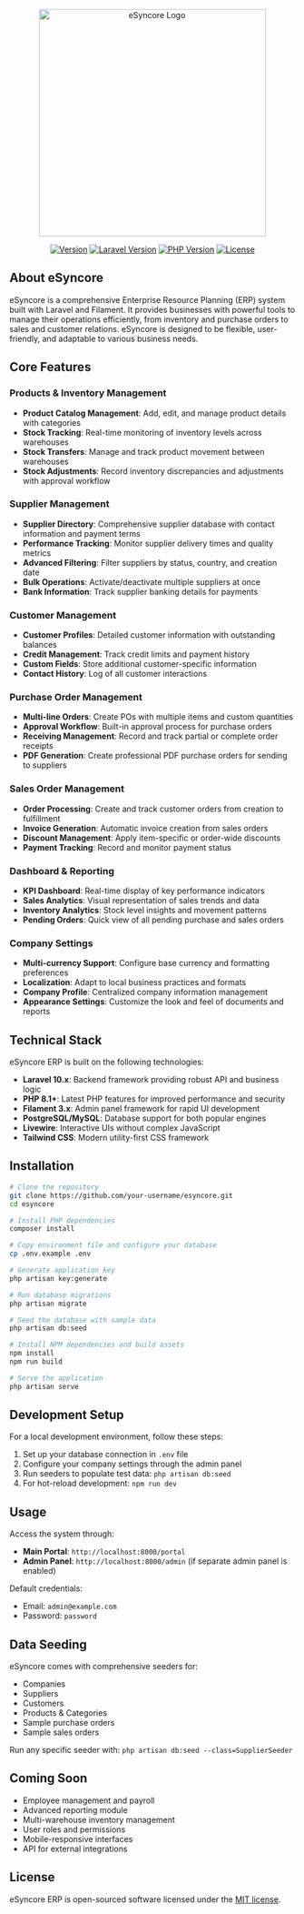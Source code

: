 <p align="center"><img src="https://img.shields.io/badge/eSyncore-ERP%20System-blue" width="400" alt="eSyncore Logo"></p>

<p align="center">
<a href="#"><img src="https://img.shields.io/badge/Version-1.0.0-blue" alt="Version"></a>
<a href="#"><img src="https://img.shields.io/badge/Laravel-10.x-red" alt="Laravel Version"></a>
<a href="#"><img src="https://img.shields.io/badge/PHP-8.1+-green" alt="PHP Version"></a>
<a href="#"><img src="https://img.shields.io/badge/License-MIT-yellow" alt="License"></a>
</p>

## About eSyncore

eSyncore is a comprehensive Enterprise Resource Planning (ERP) system built with Laravel and Filament. It provides businesses with powerful tools to manage their operations efficiently, from inventory and purchase orders to sales and customer relations. eSyncore is designed to be flexible, user-friendly, and adaptable to various business needs.

## Core Features

### Products & Inventory Management
- **Product Catalog Management**: Add, edit, and manage product details with categories
- **Stock Tracking**: Real-time monitoring of inventory levels across warehouses
- **Stock Transfers**: Manage and track product movement between warehouses
- **Stock Adjustments**: Record inventory discrepancies and adjustments with approval workflow

### Supplier Management
- **Supplier Directory**: Comprehensive supplier database with contact information and payment terms
- **Performance Tracking**: Monitor supplier delivery times and quality metrics
- **Advanced Filtering**: Filter suppliers by status, country, and creation date
- **Bulk Operations**: Activate/deactivate multiple suppliers at once
- **Bank Information**: Track supplier banking details for payments

### Customer Management
- **Customer Profiles**: Detailed customer information with outstanding balances
- **Credit Management**: Track credit limits and payment history
- **Custom Fields**: Store additional customer-specific information
- **Contact History**: Log of all customer interactions

### Purchase Order Management
- **Multi-line Orders**: Create POs with multiple items and custom quantities
- **Approval Workflow**: Built-in approval process for purchase orders
- **Receiving Management**: Record and track partial or complete order receipts
- **PDF Generation**: Create professional PDF purchase orders for sending to suppliers

### Sales Order Management
- **Order Processing**: Create and track customer orders from creation to fulfillment
- **Invoice Generation**: Automatic invoice creation from sales orders
- **Discount Management**: Apply item-specific or order-wide discounts
- **Payment Tracking**: Record and monitor payment status

### Dashboard & Reporting
- **KPI Dashboard**: Real-time display of key performance indicators
- **Sales Analytics**: Visual representation of sales trends and data
- **Inventory Analytics**: Stock level insights and movement patterns
- **Pending Orders**: Quick view of all pending purchase and sales orders

### Company Settings
- **Multi-currency Support**: Configure base currency and formatting preferences
- **Localization**: Adapt to local business practices and formats
- **Company Profile**: Centralized company information management
- **Appearance Settings**: Customize the look and feel of documents and reports

## Technical Stack

eSyncore ERP is built on the following technologies:

- **Laravel 10.x**: Backend framework providing robust API and business logic
- **PHP 8.1+**: Latest PHP features for improved performance and security
- **Filament 3.x**: Admin panel framework for rapid UI development
- **PostgreSQL/MySQL**: Database support for both popular engines
- **Livewire**: Interactive UIs without complex JavaScript
- **Tailwind CSS**: Modern utility-first CSS framework

## Installation

```bash
# Clone the repository
git clone https://github.com/your-username/esyncore.git
cd esyncore

# Install PHP dependencies
composer install

# Copy environment file and configure your database
cp .env.example .env

# Generate application key
php artisan key:generate

# Run database migrations
php artisan migrate

# Seed the database with sample data
php artisan db:seed

# Install NPM dependencies and build assets
npm install
npm run build

# Serve the application
php artisan serve
```

## Development Setup

For a local development environment, follow these steps:

1. Set up your database connection in `.env` file
2. Configure your company settings through the admin panel
3. Run seeders to populate test data: `php artisan db:seed`
4. For hot-reload development: `npm run dev`

## Usage

Access the system through:

- **Main Portal**: `http://localhost:8000/portal`
- **Admin Panel**: `http://localhost:8000/admin` (if separate admin panel is enabled)

Default credentials:
- Email: `admin@example.com`
- Password: `password`

## Data Seeding

eSyncore comes with comprehensive seeders for:
- Companies
- Suppliers
- Customers
- Products & Categories
- Sample purchase orders
- Sample sales orders

Run any specific seeder with: `php artisan db:seed --class=SupplierSeeder`

## Coming Soon

- Employee management and payroll
- Advanced reporting module
- Multi-warehouse inventory management
- User roles and permissions
- Mobile-responsive interfaces
- API for external integrations

## License

eSyncore ERP is open-sourced software licensed under the [MIT license](https://opensource.org/licenses/MIT).

